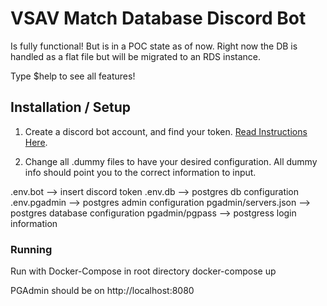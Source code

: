 # VSAV Match Database Discord Bot

Is fully functional! But is in a POC state as of now. Right now the DB is handled as a flat file but will be migrated to an RDS instance.

Type $help to see all features!

## Installation / Setup

1) Create a discord bot account, and find your token. [Read Instructions Here](https://www.freecodecamp.org/news/create-a-discord-bot-with-python/).

2) Change all .dummy files to have your desired configuration. All dummy info should point you to the correct information to input.

.env.bot --> insert discord token
.env.db --> postgres db configuration
.env.pgadmin --> postgres admin configuration
pgadmin/servers.json --> postgres database configuration
pgadmin/pgpass --> postgress login information

### Running
Run with Docker-Compose in root directory
	docker-compose up

PGAdmin should be on http://localhost:8080

